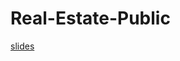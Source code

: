 # Real-Estate-Public

[slides](https://docs.google.com/presentation/d/1NDAoM6FkFhts40ftkKRhR9vYUkj6wkeuBxwWjGtAyjs/edit?usp=sharing)